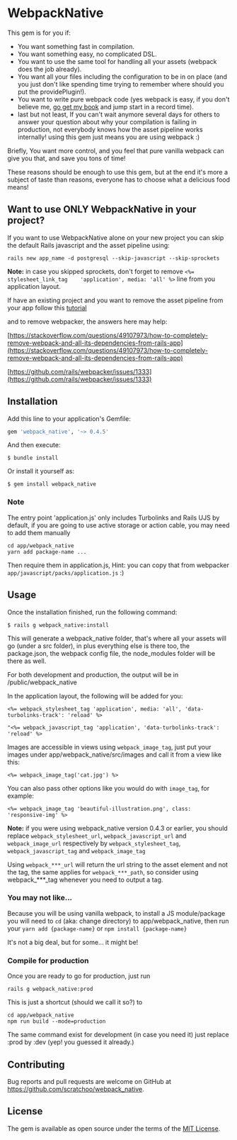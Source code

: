 # WebpackNative

This gem is for you if:

- You want something fast in compilation.
- You want something easy, no complicated DSL.
- You want to use the same tool for handling all your assets (webpack does the job already).
- You want all your files including the configuration to be in on place (and you just don't like spending time trying to remember where should you put the providePlugin!).
- You want to write pure webpack code (yes webpack is easy, if you don't believe me, [go get my book](https://www.apress.com/us/book/9781484258958) and jump start in a record time).
- last but not least, If you can't wait anymore several days for others to answer your question about why your compilation is failing in production, not everybody knows how the asset pipeline works internally! using this gem just means you are using webpack :)

Briefly, You want more control, and you feel that pure vanilla webpack can give you that, and save you tons of time!

These reasons should be enough to use this gem, but at the end it's more a subject of taste than reasons, everyone has to choose what a delicious food means!

## Want to use ONLY WebpackNative in your project?

If you want to use WebpackNative alone on your new project you can skip the default Rails javascript and the asset pipeline using:

```
rails new app_name -d postgresql --skip-javascript --skip-sprockets
```

**Note:** in case you skipped sprockets, don't forget to remove `<%= stylesheet_link_tag    'application', media: 'all' %>` line from you application layout.

If have an existing project and you want to remove the asset pipeline from your app follow this [tutorial](https://andre.arko.net/2020/07/09/rails-6-with-webpack-in-appassets-and-no-sprockets/)

and to remove webpacker, the answers here may help:

[https://stackoverflow.com/questions/49107973/how-to-completely-remove-webpack-and-all-its-dependencies-from-rails-app](https://stackoverflow.com/questions/49107973/how-to-completely-remove-webpack-and-all-its-dependencies-from-rails-app)

[https://github.com/rails/webpacker/issues/1333](https://github.com/rails/webpacker/issues/1333)

## Installation

Add this line to your application's Gemfile:

```ruby
gem 'webpack_native', '~> 0.4.5'
```

And then execute:

    $ bundle install

Or install it yourself as:

    $ gem install webpack_native

### Note

The entry point 'application.js' only includes Turbolinks and Rails UJS by default, if you are going to use active storage or action cable, you may need to add them manually

```
cd app/webpack_native
yarn add package-name ...
```

Then require them in application.js, Hint: you can copy that from webpacker `app/javascript/packs/application.js` :)


## Usage

Once the installation finished, run the following command:

    $ rails g webpack_native:install

This will generate a webpack_native folder, that's where all your assets will go (under a src folder), in plus everything else is there too, the package.json, the webpack config file, the node_modules folder will be there as well.

For both development and production, the output will be in /public/webpack_native

In the application layout, the following will be added for you:

```
<%= webpack_stylesheet_tag 'application', media: 'all', 'data-turbolinks-track': 'reload' %>

"<%= webpack_javascript_tag 'application', 'data-turbolinks-track': 'reload' %>
```

Images are accessible in views using `webpack_image_tag`, just put your images under app/webpack_native/src/images and call it from a view like this:

```
<%= webpack_image_tag('cat.jpg') %>
```

You can also pass other options like you would do with `image_tag`, for example:

```
<%= webpack_image_tag 'beautiful-illustration.png', class: 'responsive-img' %>
```

**Note:** if you were using webpack_native version 0.4.3 or earlier, you should replace `webpack_stylesheet_url`, `webpack_javascript_url` and `webpack_image_url` respectively by `webpack_stylesheet_tag`, `webpack_javascript_tag` and `webpack_image_tag`

Using `webpack_***_url` will return the url string to the asset element and not the tag, the same applies for `webpack_***_path`, so consider using webpack_***_tag whenever you need to output a tag.

### You may not like...

Because you will be using vanilla webpack, to install a JS module/package you will need to `cd` (aka: change directory) to app/webpack_native, then run your `yarn add {package-name}` or `npm install {package-name}`

It's not a big deal, but for some... it might be!

### Compile for production

Once you are ready to go for production, just run

```
rails g webpack_native:prod
```

This is just a shortcut (should we call it so?) to

```
cd app/webpack_native
npm run build --mode=production
```

The same command exist for development (in case you need it) just replace :prod by :dev (yep! you guessed it already.)

## Contributing

Bug reports and pull requests are welcome on GitHub at https://github.com/scratchoo/webpack_native.


## License

The gem is available as open source under the terms of the [MIT License](https://opensource.org/licenses/MIT).

